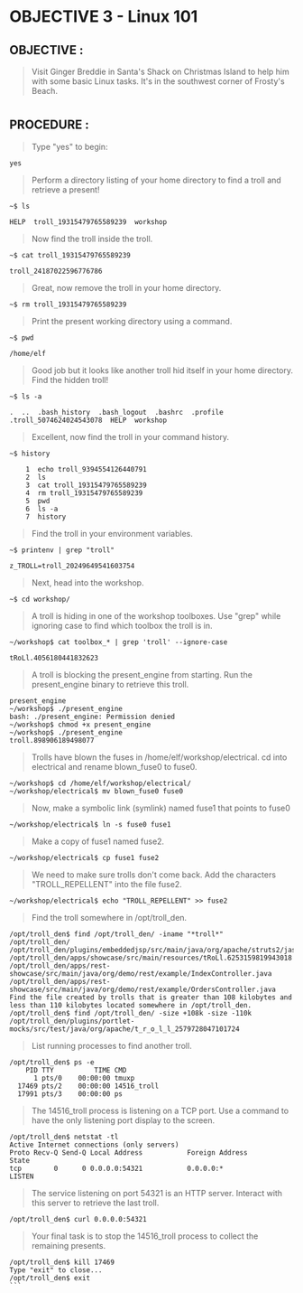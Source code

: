 # OBJECTIVE 3 - Linux 101 #

## OBJECTIVE : ##
>Visit Ginger Breddie in Santa's Shack on Christmas Island to help him with some basic Linux tasks. It's in the southwest corner of Frosty's Beach.
#  

## PROCEDURE : ##

>Type "yes" to begin:

`yes`

>Perform a directory listing of your home directory to find a troll and retrieve a present!

`~$ ls`

```HELP  troll_19315479765589239  workshop```

>Now find the troll inside the troll.

`~$ cat troll_19315479765589239`

```troll_24187022596776786```

>Great, now remove the troll in your home directory.

`~$ rm troll_19315479765589239`

>Print the present working directory using a command.

`~$ pwd`

```/home/elf```

>Good job but it looks like another troll hid itself in your home directory. Find the hidden troll!

`~$ ls -a`

```.  ..  .bash_history  .bash_logout  .bashrc  .profile  .troll_5074624024543078  HELP  workshop```

>Excellent, now find the troll in your command history.

`~$ history`

```
    1  echo troll_9394554126440791
    2  ls
    3  cat troll_19315479765589239 
    4  rm troll_19315479765589239 
    5  pwd
    6  ls -a
    7  history
```

>Find the troll in your environment variables.

`~$ printenv | grep "troll"`

```z_TROLL=troll_20249649541603754```

>Next, head into the workshop.

`~$ cd workshop/`

>A troll is hiding in one of the workshop toolboxes. Use "grep" while ignoring case to find which toolbox the troll is in.

`~/workshop$ cat toolbox_* | grep 'troll' --ignore-case`

```tRoLl.4056180441832623```

>A troll is blocking the present_engine from starting. Run the present_engine binary to retrieve this troll.

```~/workshop$ ls -a | grep 'present*'
present_engine
~/workshop$ ./present_engine
bash: ./present_engine: Permission denied
~/workshop$ chmod +x present_engine
~/workshop$ ./present_engine
troll.898906189498077
```

>Trolls have blown the fuses in /home/elf/workshop/electrical. cd into electrical and rename blown_fuse0 to fuse0.

```
~/workshop$ cd /home/elf/workshop/electrical/
~/workshop/electrical$ mv blown_fuse0 fuse0
```

>Now, make a symbolic link (symlink) named fuse1 that points to fuse0

`~/workshop/electrical$ ln -s fuse0 fuse1`

>Make a copy of fuse1 named fuse2.

`~/workshop/electrical$ cp fuse1 fuse2`

>We need to make sure trolls don't come back. Add the characters "TROLL_REPELLENT" into the file fuse2.

`~/workshop/electrical$ echo "TROLL_REPELLENT" >> fuse2`

>Find the troll somewhere in /opt/troll_den.

```
/opt/troll_den$ find /opt/troll_den/ -iname "*troll*"
/opt/troll_den/
/opt/troll_den/plugins/embeddedjsp/src/main/java/org/apache/struts2/jasper/compiler/ParserController.java
/opt/troll_den/apps/showcase/src/main/resources/tRoLl.6253159819943018
/opt/troll_den/apps/rest-showcase/src/main/java/org/demo/rest/example/IndexController.java
/opt/troll_den/apps/rest-showcase/src/main/java/org/demo/rest/example/OrdersController.java
Find the file created by trolls that is greater than 108 kilobytes and less than 110 kilobytes located somewhere in /opt/troll_den.
/opt/troll_den$ find /opt/troll_den/ -size +108k -size -110k
/opt/troll_den/plugins/portlet-mocks/src/test/java/org/apache/t_r_o_l_l_2579728047101724
```

>List running processes to find another troll.

```
/opt/troll_den$ ps -e
    PID TTY          TIME CMD
      1 pts/0    00:00:00 tmuxp
  17469 pts/2    00:00:00 14516_troll
  17991 pts/3    00:00:00 ps
```

>The 14516_troll process is listening on a TCP port. Use a command to have the only listening port display to the screen.

```
/opt/troll_den$ netstat -tl
Active Internet connections (only servers)
Proto Recv-Q Send-Q Local Address           Foreign Address         State      
tcp        0      0 0.0.0.0:54321           0.0.0.0:*               LISTEN     
```

>The service listening on port 54321 is an HTTP server. Interact with this server to retrieve the last troll.

`/opt/troll_den$ curl 0.0.0.0:54321`

>Your final task is to stop the 14516_troll process to collect the remaining presents.

```
/opt/troll_den$ kill 17469
Type "exit" to close...
/opt/troll_den$ exit
``` 
